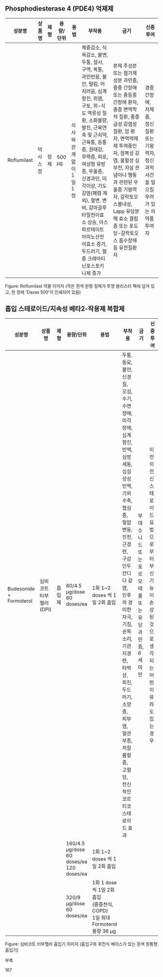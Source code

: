 ## Phosphodiesterase 4 (PDE4) 억제제

| 성분명 | 상품명 | 제형 | 용량/단위 | 용법 | 부작용 | 금기 | 신중투여 |
|---|---|---|---|---|---|---|---|
| Roflumilast | 덕사스 정 | 정제 | 500 μg | 식사와 관계없이 1일 1정 | 체중감소, 식욕감소, 불면, 두통, 설사, 구역, 복통, 과민반응, 불안, 떨림, 어지러움, 심계항진, 위염, 구토, 위-식도 역류성 질환, 소화불량, 발진, 근육연축 및 근쇠약, 근육통, 등통증, 권태감, 무력증, 피로, 여성형 유방증, 우울증, 신경과민, 미각이상, 기도 감염(폐렴 제외), 혈변, 변비, 감마글루타밀전이효소 상승, 아스파르테이트 아미노산전이효소 증가, 두드러기, 혈중 크레아티닌포스포키나제 증가 | 본제 주성분 또는 첨가제 성분 과민증, 중증 간장애 또는 중등증 간장애 환자, 중증 면역학적 질환, 중증 급성 감염성 질환, 암 환자, 면역억제제 투여중인 자, 점복성 감염, 울혈성 심부전, 자살 관념이나 행동과 관련된 우울증 기왕력자, 갈락토오스불내성, Lapp 유당분해 효소 결핍증 또는 포도당-갈락토오스 흡수장애 등 유전질환자 | 경증 간장애, 저체중, 정신 질환 또는 기왕력자, 정신과적 사건을 일으킬 우려가 있는 의약품 투여 자 |

Figure: Roflumilast 약물 이미지 (작은 흰색 원형 정제가 투명 블리스터 팩에 담겨 있고, 한 정에 'Daxas 500'이 인쇄되어 있음)

## 흡입 스테로이드/지속성 베타2-작용제 복합제

| 성분명 | 상품명 | 제형 | 용량/단위 | 용법 | 부작용 | 금기 | 신중투여 |
|---|---|---|---|---|---|---|---|
| Budesonide + Formoterol | 심비코트 터부헬러 (DPI) | 흡입제 | 80/4.5 μg/dose<br>60 doses/ea | 1회 1~2 doses 씩 1일 2회 흡입 | 두통, 동요, 불안, 신경질, 오심, 수기, 수면장애, 미각장애, 심계항진, 빈맥, 심방세동, 심실상성빈맥, 기외수축, 협심증, 혈압변동, 진전, 근경련, 구강인두 칸디다 감염, 인후의 경미한 자극, 기침, 쉰목소리, 기관지경련, 타박상, 피진, 두드러기, 소양증, 피부염, 혈관부종, 저칼륨혈증, 고혈당, 전신적인 코르티코스테로이드 효과 | 부데소니드 또는 포르모테롤 또는 유당 과민증, 6세미만 | 이전의 전신 스테로이드요법으로부터 부신기능이 손상된 것으로 생각되는 어떤 이유라도 있는 경우 |
| | | | 160/4.5 μg/dose<br>60 doses/ea<br>120 doses/ea | 1회 1~2 doses 씩 1일 2회 흡입 | | | |
| | | | 320/9 μg/dose<br>60 doses/ea | 1회 1 dose 씩 1일 2회 흡입<br>(중증천식, COPD)<br>1일 최대 Formoterol 용량 36 μg | | | |

Figure: 심비코트 터부헬러 흡입기 이미지 (흡입구와 회전식 베이스가 있는 흰색 원통형 흡입기)

부록

<PAGE>167
